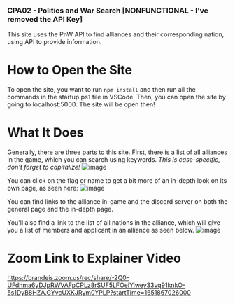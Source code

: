 ### CPA02 - Politics and War Search [NONFUNCTIONAL - I've removed the API Key]

This site uses the PnW API to find alliances and their corresponding nation, using API to provide information.

# How to Open the Site
To open the site, you want to run `npm install` and then run all the commands in the startup.ps1 file in VSCode. Then, you can open the site by going to localhost:5000.
The site will be open then!

# What It Does
Generally, there are three parts to this site. First, there is a list of all alliances in the game, which you can search using keywords.
*This is case-specific, don't forget to capitalize!*
![image](https://user-images.githubusercontent.com/99208757/166991485-910d93cd-5823-4174-898c-f10c4284dc8f.png)

You can click on the flag or name to get a bit more of an in-depth look on its own page, as seen here:
![image](https://user-images.githubusercontent.com/99208757/166990697-ce6247e2-2e25-43f4-9194-294ee98be02b.png)

You can find links to the alliance in-game and the discord server on both the general page and the in-depth page.

You'll also find a link to the list of all nations in the alliance, which will give you a list of members and applicant in an alliance as seen below.
![image](https://user-images.githubusercontent.com/99208757/166990395-a791411d-92d9-4d74-9482-dcd2dfd8cc32.png)

# Zoom Link to Explainer Video
https://brandeis.zoom.us/rec/share/-2Q0-UFdhma6yDJpRWVAFpCPLz8rSUF5LFOeiYiwey33vq91knkO-5s1DyB8HZA.GYvcUXKJRym0YPLP?startTime=1651867026000
